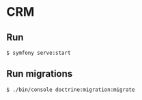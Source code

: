 # CRM

## Run

```
$ symfony serve:start
```

## Run migrations

```
$ ./bin/console doctrine:migration:migrate
```